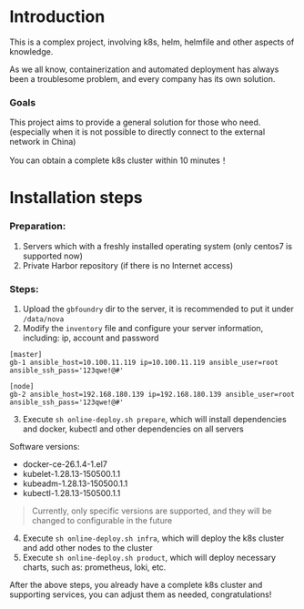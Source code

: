 # Introduction
This is a complex project, involving k8s, helm, helmfile and other aspects of knowledge.

As we all know, containerization and automated deployment has always been a troublesome problem, and every company has its own solution.
 
### Goals
This project aims to provide a general solution for those who need.
(especially when it is not possible to directly connect to the external network in China)

You can obtain a complete k8s cluster within 10 minutes！

# Installation steps

### Preparation:

1. Servers which with a freshly installed operating system (only centos7 is supported now)
2. Private Harbor repository (if there is no Internet access)
 
### Steps:
1. Upload the `gbfoundry` dir to the server, it is recommended to put it under `/data/nova`
2. Modify the `inventory` file and configure your server information, including: ip, account and password
```
[master]
gb-1 ansible_host=10.100.11.119 ip=10.100.11.119 ansible_user=root ansible_ssh_pass='123qwe!@#'

[node]
gb-2 ansible_host=192.168.180.139 ip=192.168.180.139 ansible_user=root ansible_ssh_pass='123qwe!@#'
```
3. Execute `sh online-deploy.sh prepare`, which will install dependencies and docker, kubectl and other dependencies on all servers

Software versions:
- docker-ce-26.1.4-1.el7
- kubelet-1.28.13-150500.1.1
- kubeadm-1.28.13-150500.1.1 
- kubectl-1.28.13-150500.1.1

> Currently, only specific versions are supported, and they will be changed to configurable in the future

4. Execute `sh online-deploy.sh infra`, which will deploy the k8s cluster and add other nodes to the cluster
5. Execute `sh online-deploy.sh product`, which will deploy necessary charts, such as: prometheus, loki, etc.

After the above steps, you already have a complete k8s cluster and supporting services, you can adjust them as needed, congratulations!

